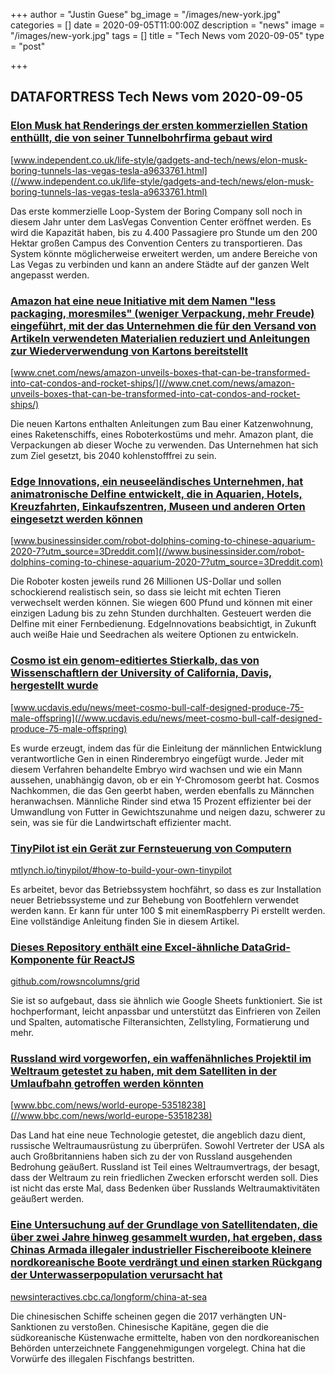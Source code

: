 +++
author = "Justin Guese"
bg_image = "/images/new-york.jpg"
categories = []
date = 2020-09-05T11:00:00Z
description = "news"
image = "/images/new-york.jpg"
tags = []
title = "Tech News vom 2020-09-05"
type = "post"

+++

        
## DATAFORTRESS Tech News vom 2020-09-05





### [Elon Musk hat Renderings der ersten kommerziellen Station enthüllt, die von seiner Tunnelbohrfirma gebaut wird](//www.independent.co.uk/life-style/gadgets-and-tech/news/elon-musk-boring-tunnels-las-vegas-tesla-a9633761.html)


[www.independent.co.uk/life-style/gadgets-and-tech/news/elon-musk-boring-tunnels-las-vegas-tesla-a9633761.html](//www.independent.co.uk/life-style/gadgets-and-tech/news/elon-musk-boring-tunnels-las-vegas-tesla-a9633761.html)


Das erste kommerzielle Loop-System der Boring Company soll noch in diesem Jahr unter dem LasVegas Convention Center eröffnet werden. Es wird die Kapazität haben, bis zu 4.400 Passagiere pro Stunde um den 200 Hektar großen Campus des Convention Centers zu transportieren. Das System könnte möglicherweise erweitert werden, um andere Bereiche von Las Vegas zu verbinden und kann an andere Städte auf der ganzen Welt angepasst werden.


### [Amazon hat eine neue Initiative mit dem Namen "less packaging, moresmiles" (weniger Verpackung, mehr Freude) eingeführt, mit der das Unternehmen die für den Versand von Artikeln verwendeten Materialien reduziert und Anleitungen zur Wiederverwendung von Kartons bereitstellt](//www.cnet.com/news/amazon-unveils-boxes-that-can-be-transformed-into-cat-condos-and-rocket-ships/)


[www.cnet.com/news/amazon-unveils-boxes-that-can-be-transformed-into-cat-condos-and-rocket-ships/](//www.cnet.com/news/amazon-unveils-boxes-that-can-be-transformed-into-cat-condos-and-rocket-ships/)


Die neuen Kartons enthalten Anleitungen zum Bau einer Katzenwohnung, eines Raketenschiffs, eines Roboterkostüms und mehr. Amazon plant, die Verpackungen ab dieser Woche zu verwenden. Das Unternehmen hat sich zum Ziel gesetzt, bis 2040 kohlenstofffrei zu sein.


### [Edge Innovations, ein neuseeländisches Unternehmen, hat animatronische Delfine entwickelt, die in Aquarien, Hotels, Kreuzfahrten, Einkaufszentren, Museen und anderen Orten eingesetzt werden können](//www.businessinsider.com/robot-dolphins-coming-to-chinese-aquarium-2020-7?utm_source=3Dreddit.com)


[www.businessinsider.com/robot-dolphins-coming-to-chinese-aquarium-2020-7?utm_source=3Dreddit.com](//www.businessinsider.com/robot-dolphins-coming-to-chinese-aquarium-2020-7?utm_source=3Dreddit.com)


Die Roboter kosten jeweils rund 26 Millionen US-Dollar und sollen schockierend realistisch sein, so dass sie leicht mit echten Tieren verwechselt werden können. Sie wiegen 600 Pfund und können mit einer einzigen Ladung bis zu zehn Stunden durchhalten. Gesteuert werden die Delfine mit einer Fernbedienung. EdgeInnovations beabsichtigt, in Zukunft auch weiße Haie und Seedrachen als weitere Optionen zu entwickeln.


### [Cosmo ist ein genom-editiertes Stierkalb, das von Wissenschaftlern der University of California, Davis, hergestellt wurde](//www.ucdavis.edu/news/meet-cosmo-bull-calf-designed-produce-75-male-offspring)


[www.ucdavis.edu/news/meet-cosmo-bull-calf-designed-produce-75-male-offspring](//www.ucdavis.edu/news/meet-cosmo-bull-calf-designed-produce-75-male-offspring)


Es wurde erzeugt, indem das für die Einleitung der männlichen Entwicklung verantwortliche Gen in einen Rinderembryo eingefügt wurde. Jeder mit diesem Verfahren behandelte Embryo wird wachsen und wie ein Mann aussehen, unabhängig davon, ob er ein Y-Chromosom geerbt hat. Cosmos Nachkommen, die das Gen geerbt haben, werden ebenfalls zu Männchen heranwachsen. Männliche Rinder sind etwa 15 Prozent effizienter bei der Umwandlung von Futter in Gewichtszunahme und neigen dazu, schwerer zu sein, was sie für die Landwirtschaft effizienter macht.


### [TinyPilot ist ein Gerät zur Fernsteuerung von Computern](//mtlynch.io/tinypilot/#how-to-build-your-own-tinypilot)


[mtlynch.io/tinypilot/#how-to-build-your-own-tinypilot](//mtlynch.io/tinypilot/#how-to-build-your-own-tinypilot)


Es arbeitet, bevor das Betriebssystem hochfährt, so dass es zur Installation neuer Betriebssysteme und zur Behebung von Bootfehlern verwendet werden kann. Er kann für unter 100 $ mit einemRaspberry Pi erstellt werden. Eine vollständige Anleitung finden Sie in diesem Artikel.


### [Dieses Repository enthält eine Excel-ähnliche DataGrid-Komponente für ReactJS](//github.com/rowsncolumns/grid)


[github.com/rowsncolumns/grid](//github.com/rowsncolumns/grid)


Sie ist so aufgebaut, dass sie ähnlich wie Google Sheets funktioniert. Sie ist hochperformant, leicht anpassbar und unterstützt das Einfrieren von Zeilen und Spalten, automatische Filteransichten, Zellstyling, Formatierung und mehr.


### [Russland wird vorgeworfen, ein waffenähnliches Projektil im Weltraum getestet zu haben, mit dem Satelliten in der Umlaufbahn getroffen werden könnten](//www.bbc.com/news/world-europe-53518238)


[www.bbc.com/news/world-europe-53518238](//www.bbc.com/news/world-europe-53518238)


Das Land hat eine neue Technologie getestet, die angeblich dazu dient, russische Weltraumausrüstung zu überprüfen. Sowohl Vertreter der USA als auch Großbritanniens haben sich zu der von Russland ausgehenden Bedrohung geäußert. Russland ist Teil eines Weltraumvertrags, der besagt, dass der Weltraum zu rein friedlichen Zwecken erforscht werden soll. Dies ist nicht das erste Mal, dass Bedenken über Russlands Weltraumaktivitäten geäußert werden.


### [Eine Untersuchung auf der Grundlage von Satellitendaten, die über zwei Jahre hinweg gesammelt wurden, hat ergeben, dass Chinas Armada illegaler industrieller Fischereiboote kleinere nordkoreanische Boote verdrängt und einen starken Rückgang der Unterwasserpopulation verursacht hat](//newsinteractives.cbc.ca/longform/china-at-sea)


[newsinteractives.cbc.ca/longform/china-at-sea](//newsinteractives.cbc.ca/longform/china-at-sea)


Die chinesischen Schiffe scheinen gegen die 2017 verhängten UN-Sanktionen zu verstoßen. Chinesische Kapitäne, gegen die die südkoreanische Küstenwache ermittelte, haben von den nordkoreanischen Behörden unterzeichnete Fanggenehmigungen vorgelegt. China hat die Vorwürfe des illegalen Fischfangs bestritten.